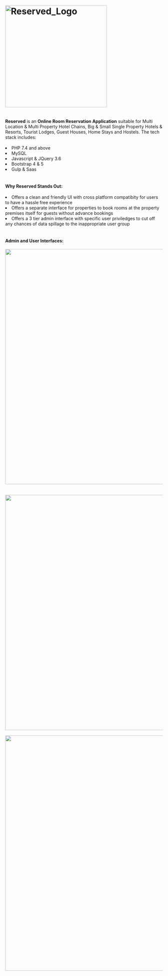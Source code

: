 # <img src="https://user-images.githubusercontent.com/76894046/149138872-66968721-53a5-4c13-b070-45a6f5cf454a.jpg" alt="Reserved_Logo" width="325">
<br>
<b>Reserved</b> is an <b>Online Room Reservation Application</b> suitable for Multi Location & Multi Property Hotel Chains, Big & Small Single Property Hotels & Resorts, Tourist Lodges, Guest Houses, Home Stays and Hostels. The tech stack includes:<br><br>
  <li>PHP 7.4 and above</li>
  <li>MySQL</li>
  <li>Javascript & JQuery 3.6</li>
  <li>Bootstrap 4 & 5</li>
  <li>Gulp & Saas</li>
<br>
<h4>Why <b>Reserved</b> Stands Out:</h4>
  <li>Offers a clean and friendly UI with cross platform compatibity for users to have a hassle free experience</li>
  <li>Offers a separate interface for properties to book rooms at the property premises itself for guests without advance bookings</li>
  <li>Offers a 3 tier admin interface with specific user priviledges to cut off any chances of data spillage to the inappropriate user group</li>
<br>
<h4>Admin and User Interfaces:</h4>
<kbd><div align="center"><img src="https://user-images.githubusercontent.com/76894046/149259809-668983de-07d4-4373-9980-1d614a93963d.png" width="750px"></div></kbd><br><br>
<div align="center"><img src="https://user-images.githubusercontent.com/76894046/149259881-c1dacc39-673f-453d-8b74-663e3bb09837.png" width="750px"></div><br>
<div align="center"><img src="https://user-images.githubusercontent.com/76894046/149259912-ca96ee65-ba59-478a-bca8-3b08665d791d.png" width="750px"></div><br>
<!-- <img src="" width="300px"> -->
